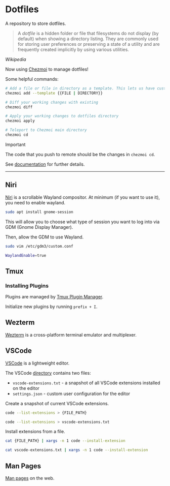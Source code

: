 # Dotfiles

A repository to store dotfiles.

> A _dotfile_ is a hidden folder or file that filesystems do not display (by default) when showing a directory listing.
> They are commonly used for storing user preferences or preserving a state of a utility and are frequently created
> implicitly by using various utilities.

_Wikipedia_

Now using [Chezmoi](https://www.chezmoi.io/) to manage dotfiles!

Some helpful commands:

```sh
# Add a file or file in directory as a template. This lets us have custom values or configurations per machine.
chezmoi add --template {{FILE | DIRECTORY}}
```

```sh
# Diff your working changes with existing
chezmoi diff
```

```sh
# Apply your working changes to dotfiles directory
chezmoi apply
```

```sh
# Teleport to Chezmoi main directory
chezmoi cd
```

> [!IMPORTANT]
> The code that you push to remote should be the changes in `chezmoi cd`.

See [documentation](https://www.chezmoi.io/user-guide/daily-operations/) for further details.

---

## Niri

[Niri](https://github.com/YaLTeR/niri) is a scrollable Wayland compositor. At minimum (if you want to use it), you need to enable wayland.

```sh
sudo apt install gnome-session
```

This will allow you to choose what type of session you want to log into via GDM (Gnome Display Manager).

Then, allow the GDM to use Wayland.

```sh
sudo vim /etc/gdm3/custom.conf
```

```sh
WaylandEnable=true
```

## Tmux

### Installing Plugins

Plugins are managed by [Tmux Plugin Manager](https://github.com/tmux-plugins/tpm).

Initialize new plugins by running `prefix + I`.

## Wezterm

[Wezterm](https://wezfurlong.org/wezterm/index.html) is a cross-platform terminal emulator and multiplexer.

## VSCode

[VSCode](https://code.visualstudio.com/) is a lightweight editor.

The VSCode [directory](./vscode/) contains two files:

- `vscode-extensions.txt` - a snapshot of all VSCode extensions installed on the editor
- `settings.json` - custom user configuration for the editor

Create a snapshot of current VSCode extensions.

```sh
code --list-extensions > {FILE_PATH}

code --list-extensions > vscode-extensions.txt
```

Install extensions from a file.

```sh
cat {FILE_PATH} | xargs -n 1 code --install-extension

cat vscode-extensions.txt | xargs -n 1 code --install-extension
```

## Man Pages

[Man pages](https://www.mankier.com/) on the web.

